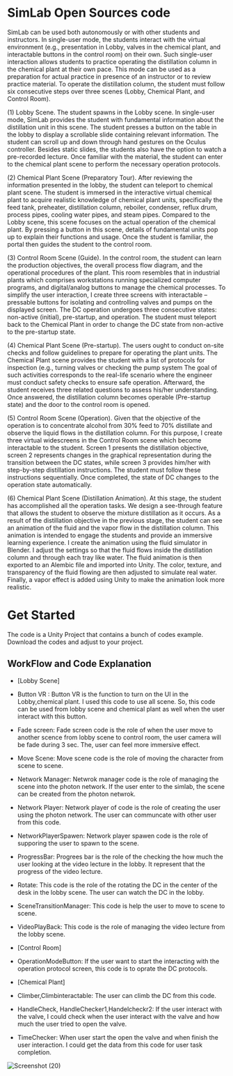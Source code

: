 # SimLab Open Sources code 

SimLab can be used both autonomously or with other students and instructors. In single-user
mode, the students interact with the virtual environment (e.g., presentation in Lobby, valves in
the chemical plant, and interactable buttons in the control room) on their own. Such single-user
interaction allows students to practice operating the distillation column in the chemical plant
at their own pace. This mode can be used as a preparation for actual practice in presence of an
instructor or to review practice material.
To operate the distillation column, the student must follow six consecutive steps over three
scenes (Lobby, Chemical Plant, and Control Room). 

(1) Lobby Scene. The student spawns in the Lobby scene. In single-user mode, SimLab provides
the student with fundamental information about the distillation unit in this scene.
The student presses a button on the table in the lobby to display a scrollable slide containing
relevant information. The student can scroll up and down through hand gestures on the Oculus
controller. Besides static slides, the students also have the option to watch a pre-recorded lecture.
Once familiar with the material, the student can enter to the chemical plant scene to perform
the necessary operation protocols.

(2) Chemical Plant Scene (Preparatory Tour). After reviewing the information presented in the
lobby, the student can teleport to chemical plant scene. The student is immersed
in the interactive virtual chemical plant to acquire realistic knowledge of chemical plant units,
specifically the feed tank, preheater, distillation column, reboiler, condenser, reflux drum, process
pipes, cooling water pipes, and steam pipes. Compared to the Lobby scene, this scene focuses
on the actual operation of the chemical plant. By pressing a button in this scene, details of
fundamental units pop up to explain their functions and usage. Once the student is familiar, the
portal then guides the student to the control room.

(3) Control Room Scene (Guide). In the control room, the student can learn the production
objectives, the overall process flow diagram, and the operational procedures of the plant. This
room resembles that in industrial plants which comprises workstations running specialized
computer programs, and digital/analog buttons to manage the chemical processes. To simplify
the user interaction, I create three screens with interactable – pressable buttons for isolating
and controlling valves and pumps on the displayed screen. The DC operation undergoes three
consecutive states: non-active (initial), pre-startup, and operation. The student must teleport
back to the Chemical Plant in order to change the DC state from non-active to the pre-startup
state.

(4) Chemical Plant Scene (Pre-startup). The users ought to conduct on-site checks and follow
guidelines to prepare for operating the plant units. The Chemical Plant scene provides the
student with a list of protocols for inspection (e.g., turning valves or checking the pump system The goal of such activities corresponds to the real-life scenario where the engineer must conduct
safety checks to ensure safe operation. Afterward, the student receives three related questions
to assess his/her understanding. Once answered, the distillation column becomes operable
(Pre-startup state) and the door to the control room is opened.

(5) Control Room Scene (Operation). Given that the objective of the operation is to concentrate
alcohol from 30% feed to 70% distillate and observe the liquid flows in the distillation column.
For this purpose, I create three virtual widescreens in the Control Room scene which become
interactable to the student. Screen 1 presents the distillation objective, screen 2
represents changes in the graphical representation during the transition between the DC states,
while screen 3 provides him/her with step-by-step distillation instructions. The student must
follow these instructions sequentially. Once completed, the state of DC changes to the operation
state automatically.

(6) Chemical Plant Scene (Distillation Animation). At this stage, the student has accomplished
all the operation tasks. We design a see-through feature that allows the student to observe the
mixture distillation as it occurs. As a result of the distillation objective in the previous stage, the
student can see an animation of the fluid and the vapor flow in the distillation column. This
animation is intended to engage the students and provide an immersive learning experience. I
create the animation using the fluid simulator in Blender. I adjust the settings so that the fluid
flows inside the distillation column and through each tray like water. The fluid animation is
then exported to an Alembic file and imported into Unity. The color, texture, and transparency of the fluid flowing are then adjusted to simulate real water. Finally, a vapor effect is added using
Unity to make the animation look more realistic.

# Get Started 
The code is a Unity Project that contains a bunch of codes example. Download the codes and adjust to your project.

## WorkFlow and Code Explanation 

- [Lobby Scene] 

- Button VR : Button VR is the function to turn on the UI in the Lobby,chemical plant. I used this code to use all scene. So, this code can be used from lobby scene and chemical plant as well when the user interact with this button.
    
- Fade screen: Fade screen code is the role of when the user move to another scence from lobby scene to control room, the user camera will be fade during 3 sec. The, user can feel more immersive effect. 

- Move Scene: Move scene code is the role of moving the character from scene to scene.

- Network Manager: Netwrok manager code is the role of managing the scene into the photon network. If the user enter to the simlab, the scene can be created from the photon netwrok. 

- Network Player: Network player of code is the role of creating the user using the photon network. The user can communcate with other user from this code. 

- NetworkPlayerSpawen: Network player spawen code is the role of supporing the user to spawn to the scene.

- ProgressBar: Progrees bar is the role of the checking the how much the user looking
at the video lecture in the lobby. It represent that the progress of the video lecture.

- Rotate: This code is the role of the rotating the DC in the center of the desk in the lobby scene. The user can watch the DC in the lobby.  

- SceneTransitionManager: This code is help the user to move to scene to scene.

- VideoPlayBack: This code is the role of managing the video lecture from the lobby scene. 

- [Control Room] 

- OperationModeButton: If the user want to start the interacting with the operation protocol screen, this code is to oprate the DC protocols. 

- [Chemical Plant] 

- Climber,Climbinteractable: The user can climb the DC from this code. 

- HandleCheck, HandleChecker1,Handelcheckr2: If the user interact with the valve, I could check when the user interact with the valve and how much the user tried to open the valve. 

- TimeChecker: When user start the open the valve and when finish the user interaction. I could get the data from this code for user task completion.


![Screenshot (20)](https://github.com/JuhyungSon/SimLab/assets/66192341/77ccb09a-3bef-486b-9758-969cf1ac23fe)

  
